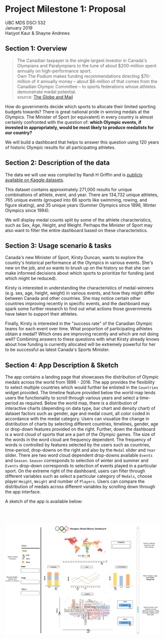 # Project Milestone 1: Proposal

UBC MDS DSCI 532  
January 2019   
Harjyot Kaur & Shayne Andrews


## Section 1: Overview

> The Canadian taxpayer is the single largest investor in Canada's Olympians and Paralympians to the tune of about $200-million spent annually on high-performance sport.  
> Own The Podium makes funding recommendations directing $70-million of it annually money – about $6-million of that comes from the Canadian Olympic Committee – to sports federations whose athletes demonstrate medal potential.  
> source: [The Globe and Mail](https://www.theglobeandmail.com/sports/olympics/canadas-newest-sports-minister-scouts-olympic-team-in-pyeongchang/article37889549/)

How do governments decide which sports to allocate their limited sporting budgets towards? There is great national pride in winning medals at the Olympics. The Minister of Sport (or equivalent) in every country is almost certainly confronted with the question of: __which Olympic events, if invested in appropriately, would be most likely to produce medalists for our country?__

We will build a dashboard that helps to answer this question using 120 years of historic Olympic results for all participating athletes.

## Section 2: Description of the data

The data we will use was compiled by Randi H Griffin and is [publicly available on Kaggle datasets](https://www.kaggle.com/heesoo37/120-years-of-olympic-history-athletes-and-results#athlete_events.csv).

This dataset contains approximately 271,000 results for unique combinations of athlete, event, and year. There are 134,732 unique athletes, 765 unique events (grouped into 66 sports like swimming, rowing, and figure skating), and 35 unique years (Summer Olympics since 1896, Winter Olympics since 1994).

We will display medal counts split by some of the athlete characteristics, such as Sex, Age, Height, and Weight. Perhaps the Minister of Sport may also want to filter the entire dashboard based on these characteristics.

## Section 3: Usage scenario & tasks

Canada's new Minister of Sport, Kirsty Duncan, wants to explore the country's historical performance at the Olympics in various events. She's new on the job, and so wants to brush up on the history so that she can make informed decisions about which sports to prioritize for funding (and which might be reduced).  

Kirsty is interested in understanding the characteristics of medal-winners (e.g. sex, age, height, weight) in various events, and how they might differ between Canada and other countries. She may notice certain other countries improving recently in specific events, and the dashboard may spark some further research to find out what actions those governments have taken to support their athletes.

Finally, Kirsty is interested in the "success rate" of the Canadian Olympic teams for each event over time. What proportion of participating athletes obtain a medal? Which ones are improving recently and which are not doing well? Combining answers to these questions with what Kirsty already knows about how funding is currently allocated will be extremely powerful for her to be successful as latest Canada's Sports Minister.

## Section 4: App Description & Sketch

The app contains a landing page that showcases the distribution of Olympic medals across the world from 1896 - 2016. The app provides the flexibility to select multiple countries which would further be enlisted in the `Countries` widget provided. The timeline feature provided below the world map lends users the functionality to scroll through various years and select a time-period as required. Below the world map, there is a distribution of interactive charts (depending on data type, bar chart and density chart) of dataset factors such as gender, age and medal count, all color coded in accordance with the medal category. Users can visualize the change in distribution of charts by selecting different countries, timelines, gender, age or drop-down features provided on the right. Further, down the dashboard is a word cloud of sports that are a part of the Olympic games. The size of the words in the word cloud are frequency dependent. The frequency of words is controlled by features selected by the users such as countries, time-period, drop-downs on the right and also by the `Medal` slider and `Year` slider. There are two word cloud dependent drop-downs available `Events` and `Season`. `Season` corresponds to selection of winter and summer and `Events` drop-down corresponds to selection of events played in a particular sport. On the extreme right of the dashboard, users can filter through different variables such as select a particular category of `Medals`, choose player `Height`, `Weight` and number of `Players`. Users can compare the distribution of medals across different variables by scrolling down through the app interface.

A sketch of the app is available below:

<br>
<br>

![dashBoard](img/app_sketch.jpg)
